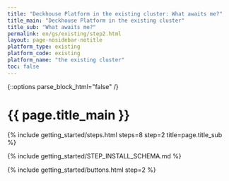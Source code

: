 ```yaml
---
title: "Deckhouse Platform in the existing cluster: What awaits me?"
title_main: "Deckhouse Platform in the existing cluster"
title_sub: "What awaits me?"
permalink: en/gs/existing/step2.html
layout: page-nosidebar-notitle
platform_type: existing
platform_code: existing
platform_name: "the existing cluster"
toc: false
---
```


<link rel="stylesheet" type="text/css" href='{{ assets["getting-started.css"].digest_path }}' />
{::options parse_block_html="false" /}

<h1 class="docs__title">{{ page.title_main }}</h1>
{% include getting_started/steps.html steps=8 step=2 title=page.title_sub %}

{% include getting_started/STEP_INSTALL_SCHEMA.md %}

{% include getting_started/buttons.html step=2 %}

